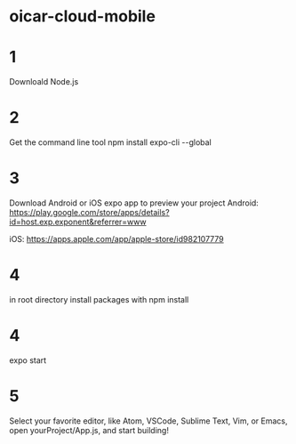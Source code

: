 # oicar-cloud-mobile
# 1

Downloald Node.js

# 2

Get the command line tool
npm install expo-cli --global

# 3

Download Android or iOS expo app to preview your project
Android:
https://play.google.com/store/apps/details?id=host.exp.exponent&referrer=www

iOS:
https://apps.apple.com/app/apple-store/id982107779

# 4

in root directory install packages with
npm install

# 4

expo start

# 5

Select your favorite editor, like Atom, VSCode,
Sublime Text, Vim, or Emacs, open yourProject/App.js,
and start building!
